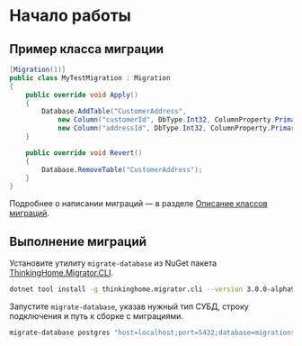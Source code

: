 # Начало работы


## Пример класса миграции

```c#
[Migration(1)]
public class MyTestMigration : Migration
{
    public override void Apply()
    {
        Database.AddTable("CustomerAddress",
            new Column("customerId", DbType.Int32, ColumnProperty.PrimaryKey),
            new Column("addressId", DbType.Int32, ColumnProperty.PrimaryKey));
    }

    public override void Revert()
    {
        Database.RemoveTable("CustomerAddress");
    }
}
```

Подробнее о написании миграций — в разделе [Описание классов миграций](writing-migrations.md).

## Выполнение миграций

Установите утилиту `migrate-database` из NuGet пакета [ThinkingHome.Migrator.CLI](https://www.nuget.org/packages/ThinkingHome.Migrator.CLI).

```bash
dotnet tool install -g thinkinghome.migrator.cli --version 3.0.0-alpha9
```

Запустите `migrate-database`, указав нужный тип СУБД, строку подключения и путь к сборке с миграциями.

```bash
migrate-database postgres "host=localhost;port=5432;database=migrations;user name=postgres;password=123" /path/to/migrations.dll 
```
